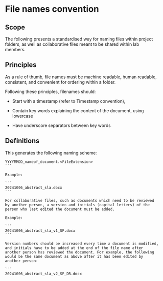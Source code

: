 # File  names convention

## Scope

The following presents a standardised way for naming files within project folders, as well as collaborative files meant to be shared within lab members. 

## Principles

As a rule of thumb, file names must be machine readable, human readable, consistent,  and convenient for ordering within a folder. 

Following these principles, filenames should: 

-   Start with a timestamp (refer to Timestamp convention), 

-   Contain key words explaining the content of the document, using lowercase 

-   Have underscore separators between key words  

## Definitions 

This generates the following naming scheme: 

``` 
YYYYMMDD_nameof_document.<FileExtension> 
``` 

Example: 

``` 
20241006_abstract_sla.docx 
``` 

For collaborative files, such as documents which need to be reviewed by another person, a version and initials (capital letters) of the person who last edited the document must be added.  

Example: 

``` 
20241006_abstract_sla_v1_SP.docx 
``` 

Version numbers should be increased every time a document is modified, and initials have to be added at the end of the file name after another person has reviewed the document. For example, the following would be the same document as above after it has been edited by another person: 

``` 
20241006_abstract_sla_v2_SP_DR.docx 
```
